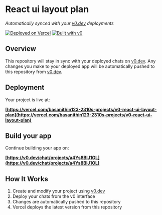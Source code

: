 # React ui layout plan

*Automatically synced with your [v0.dev](https://v0.dev) deployments*

[![Deployed on Vercel](https://img.shields.io/badge/Deployed%20on-Vercel-black?style=for-the-badge&logo=vercel)](https://vercel.com/basanithin123-2310s-projects/v0-react-ui-layout-plan)
[![Built with v0](https://img.shields.io/badge/Built%20with-v0.dev-black?style=for-the-badge)](https://v0.dev/chat/projects/a4Ys8BlJ1OL)

## Overview

This repository will stay in sync with your deployed chats on [v0.dev](https://v0.dev).
Any changes you make to your deployed app will be automatically pushed to this repository from [v0.dev](https://v0.dev).

## Deployment

Your project is live at:

**[https://vercel.com/basanithin123-2310s-projects/v0-react-ui-layout-plan](https://vercel.com/basanithin123-2310s-projects/v0-react-ui-layout-plan)**

## Build your app

Continue building your app on:

**[https://v0.dev/chat/projects/a4Ys8BlJ1OL](https://v0.dev/chat/projects/a4Ys8BlJ1OL)**

## How It Works

1. Create and modify your project using [v0.dev](https://v0.dev)
2. Deploy your chats from the v0 interface
3. Changes are automatically pushed to this repository
4. Vercel deploys the latest version from this repository
